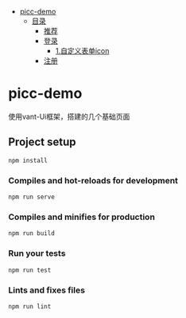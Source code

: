 - [picc-demo](#picc-demo)
    - [目录]()
      - [推荐]()
      - [登录]()
        - [1.自定义表单icon]()
      - [注册]()

# picc-demo
使用vant-Ui框架，搭建的几个基础页面

## Project setup
```
npm install
```

### Compiles and hot-reloads for development
```
npm run serve
```

### Compiles and minifies for production
```
npm run build
```

### Run your tests
```
npm run test
```

### Lints and fixes files
```
npm run lint
```


